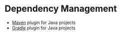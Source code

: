 # Dependency Management
* [Maven](maven-plugin.md) plugin for Java projects
* [Gradle](gradle-plugin.md) plugin for Java projects
